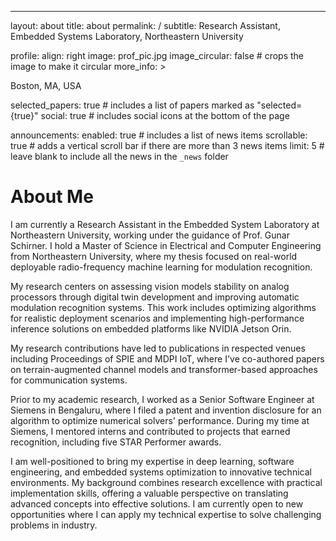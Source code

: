 ---

layout: about
title: about
permalink: /
subtitle: Research Assistant, Embedded Systems Laboratory, Northeastern University

profile:
align: right
image: prof_pic.jpg
image_circular: false # crops the image to make it circular
more_info: >

<p>Boston, MA, USA</p>

selected_papers: true # includes a list of papers marked as "selected={true}"
social: true # includes social icons at the bottom of the page

announcements:
enabled: true # includes a list of news items
scrollable: true # adds a vertical scroll bar if there are more than 3 news items
limit: 5 # leave blank to include all the news in the `_news` folder

# About Me

I am currently a Research Assistant in the Embedded System Laboratory at Northeastern University, working under the guidance of Prof. Gunar Schirner. I hold a Master of Science in Electrical and Computer Engineering from Northeastern University, where my thesis focused on real-world deployable radio-frequency machine learning for modulation recognition.

My research centers on assessing vision models stability on analog processors through digital twin development and improving automatic modulation recognition systems. This work includes optimizing algorithms for realistic deployment scenarios and implementing high-performance inference solutions on embedded platforms like NVIDIA Jetson Orin.

My research contributions have led to publications in respected venues including Proceedings of SPIE and MDPI IoT, where I've co-authored papers on terrain-augmented channel models and transformer-based approaches for communication systems.

Prior to my academic research, I worked as a Senior Software Engineer at Siemens in Bengaluru, where I filed a patent and invention disclosure for an algorithm to optimize numerical solvers' performance. During my time at Siemens, I mentored interns and contributed to projects that earned recognition, including five STAR Performer awards.

I am well-positioned to bring my expertise in deep learning, software engineering, and embedded systems optimization to innovative technical environments. My background combines research excellence with practical implementation skills, offering a valuable perspective on translating advanced concepts into effective solutions. I am currently open to new opportunities where I can apply my technical expertise to solve challenging problems in industry.
